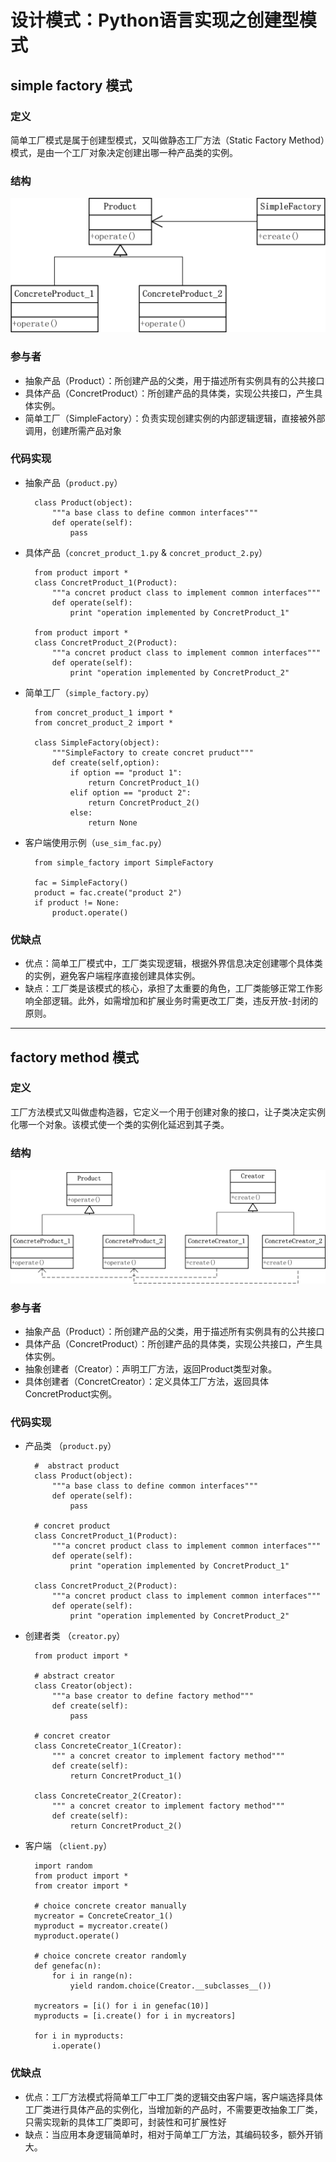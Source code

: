 # 设计模式：Python语言实现之创建型模式

## simple factory 模式

### 定义
简单工厂模式是属于创建型模式，又叫做静态工厂方法（Static Factory Method）模式，是由一个工厂对象决定创建出哪一种产品类的实例。

### 结构
![UML图](simplefactory/simplefactory.png)

### 参与者
- 抽象产品（Product）：所创建产品的父类，用于描述所有实例具有的公共接口
- 具体产品（ConcretProduct）：所创建产品的具体类，实现公共接口，产生具体实例。
- 简单工厂（SimpleFactory）：负责实现创建实例的内部逻辑逻辑，直接被外部调用，创建所需产品对象

### 代码实现
- 抽象产品（`product.py`）
 
	    class Product(object):
            """a base class to define common interfaces"""
            def operate(self):
                pass

- 具体产品（`concret_product_1.py` & `concret_product_2.py`）

	    from product import *
        class ConcretProduct_1(Product):
            """a concret product class to implement common interfaces"""
            def operate(self):
                print "operation implemented by ConcretProduct_1"
	
	    from product import *
        class ConcretProduct_2(Product):
            """a concret product class to implement common interfaces"""
            def operate(self):
                print "operation implemented by ConcretProduct_2"


- 简单工厂（`simple_factory.py`）

        from concret_product_1 import *
        from concret_product_2 import *

        class SimpleFactory(object):
            """SimpleFactory to create concret pruduct"""
            def create(self,option):
                if option == "product 1":
                    return ConcretProduct_1()
                elif option == "product 2":
                    return ConcretProduct_2()
                else: 
                    return None


- 客户端使用示例（`use_sim_fac.py`）

        from simple_factory import SimpleFactory

        fac = SimpleFactory()
        product = fac.create("product 2")
        if product != None:
            product.operate()

### 优缺点

- 优点：简单工厂模式中，工厂类实现逻辑，根据外界信息决定创建哪个具体类的实例，避免客户端程序直接创建具体实例。
- 缺点：工厂类是该模式的核心，承担了太重要的角色，工厂类能够正常工作影响全部逻辑。此外，如需增加和扩展业务时需更改工厂类，违反开放-封闭的原则。

--------------------------------------------------------------------------------

## factory method 模式

### 定义
工厂方法模式又叫做虚构造器，它定义一个用于创建对象的接口，让子类决定实例化哪一个对象。该模式使一个类的实例化延迟到其子类。

### 结构
![UML图](factorymethod/factorymethod.png)

### 参与者
- 抽象产品（Product）：所创建产品的父类，用于描述所有实例具有的公共接口
- 具体产品（ConcretProduct）：所创建产品的具体类，实现公共接口，产生具体实例。
- 抽象创建者（Creator）：声明工厂方法，返回Product类型对象。
- 具体创建者（ConcretCreator）：定义具体工厂方法，返回具体ConcretProduct实例。

### 代码实现
- 产品类 （`product.py`）

        #  abstract product
        class Product(object):
            """a base class to define common interfaces"""
            def operate(self):
                pass

        # concret product
        class ConcretProduct_1(Product):
            """a concret product class to implement common interfaces"""
            def operate(self):
                print "operation implemented by ConcretProduct_1"

        class ConcretProduct_2(Product):
            """a concret product class to implement common interfaces"""
            def operate(self):
                print "operation implemented by ConcretProduct_2"

- 创建者类 （`creator.py`）
        
        from product import *

        # abstract creator
        class Creator(object):
            """a base creator to define factory method"""
            def create(self):
                pass

        # concret creator
        class ConcreteCreator_1(Creator):
            """ a concret creator to implement factory method"""
            def create(self):
                return ConcretProduct_1()

        class ConcreteCreator_2(Creator):
            """ a concret creator to implement factory method"""
            def create(self):
                return ConcretProduct_2()

- 客户端 （`client.py`）

        import random
        from product import *
        from creator import *

        # choice concrete creator manually
        mycreator = ConcreteCreator_1()
        myproduct = mycreator.create()
        myproduct.operate()

        # choice concrete creator randomly
        def genefac(n):
            for i in range(n):
                yield random.choice(Creator.__subclasses__())

        mycreators = [i() for i in genefac(10)]
        myproducts = [i.create() for i in mycreators]

        for i in myproducts:
            i.operate()

### 优缺点
- 优点：工厂方法模式将简单工厂中工厂类的逻辑交由客户端，客户端选择具体工厂类进行具体产品的实例化，当增加新的产品时，不需要更改抽象工厂类，只需实现新的具体工厂类即可，封装性和可扩展性好
- 缺点：当应用本身逻辑简单时，相对于简单工厂方法，其编码较多，额外开销大。